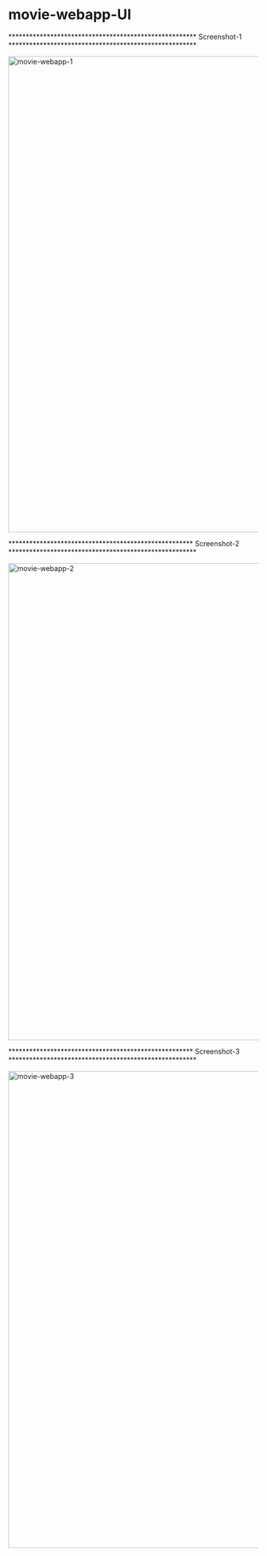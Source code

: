 # movie-webapp-UI

****************************************************** Screenshot-1 ****************************************************** 

<img width="958" alt="movie-webapp-1" src="https://user-images.githubusercontent.com/99281921/229378192-6f73bea2-48f9-44b0-b07f-5143c012cb3b.png">

***************************************************** Screenshot-2 ****************************************************** 

<img width="960" alt="movie-webapp-2" src="https://user-images.githubusercontent.com/99281921/229378198-30a7d73e-354e-494a-96d7-5da547fdc7ba.png">

***************************************************** Screenshot-3 ****************************************************** 

<img width="960" alt="movie-webapp-3" src="https://user-images.githubusercontent.com/99281921/229378200-29b90269-fcdc-452a-8e88-7b17110e63e5.png">
